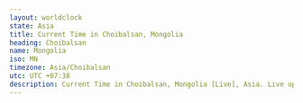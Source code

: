 ```yaml
---
layout: worldclock
state: Asia
title: Current Time in Choibalsan, Mongolia
heading: Choibalsan
name: Mongolia
iso: MN
timezone: Asia/Choibalsan
utc: UTC +07:38
description: Current Time in Choibalsan, Mongolia [Live], Asia. Live update now time in Choibalsan, timezone Asia/Choibalsan, UTC +07:38, Country ISO code & Current Local Time.
---
```


